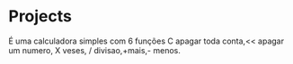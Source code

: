 # Projects
É uma calculadora simples com 6 funções C apagar toda conta,<< apagar um numero, X veses, / divisao,+mais,- menos.
